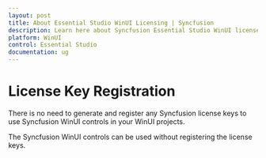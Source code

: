 ```yaml
---
layout: post
title: About Essential Studio WinUI Licensing | Syncfusion
description: Learn here about Syncfusion Essential Studio WinUI license key, how to generate the license key, how to register the license key, and more details.
platform: WinUI
control: Essential Studio
documentation: ug
---
```



# License Key Registration

There is no need to generate and register any Syncfusion license keys to use Syncfusion WinUI controls in your WinUI projects.

The Syncfusion WinUI controls can be used without registering the license keys.